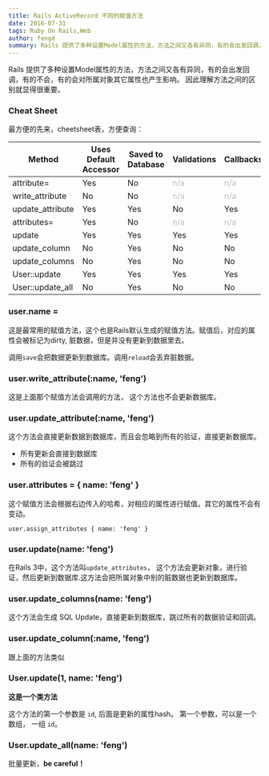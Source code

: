 ```yaml
---
title: Rails ActiveRecord 不同的赋值方法
date: 2016-07-31
tags: Ruby On Rails,Web
author: fengd
summary: Rails 提供了多种设置Model属性的方法，方法之间又各有异同，有的会出发回调，有的不会，有的会对所属对象其它属性也产生影响。 因此理解方法之间的区别就显得很重要。
---
```


Rails 提供了多种设置Model属性的方法，方法之间又各有异同，有的会出发回调，有的不会，有的会对所属对象其它属性也产生影响。 因此理解方法之间的区别就显得很重要。

### Cheat Sheet

最方便的先来，cheetsheet表，方便查询：

<table class="table-compact table table-striped">
                <thead>
                  <tr>
                    <th>Method</th>
                    <th>Uses Default Accessor</th>
                    <th>Saved to Database</th>
                    <th>Validations</th>
                    <th>Callbacks</th>
                    <th>Touches <code>updated_at</code></th>
                    <th>Readonly check</th>
                  </tr>
                </thead>
                <tbody>
                  <tr>
                    <td><a href="http://apidock.com/rails/ActiveRecord/AttributeMethods/Write/attribute%3D" style="text-decoration: none">attribute=</a></td>
                    <td>Yes</td>
                    <td>No</td>
                    <td><span style="color: #c0c0c0;">n/a</span></td>
                    <td><span style="color: #c0c0c0;">n/a</span></td>
                    <td><span style="color: #c0c0c0;">n/a</span></td>
                    <td><span style="color: #c0c0c0;">n/a</span></td>
                  </tr>
                  <tr>
                    <td><a href="http://apidock.com/rails/ActiveRecord/AttributeMethods/Write/write_attribute" style="text-decoration: none">write_attribute</a></td>
                    <td>No</td>
                    <td>No</td>
                    <td><span style="color: #c0c0c0;">n/a</span></td>
                    <td><span style="color: #c0c0c0;">n/a</span></td>
                    <td><span style="color: #c0c0c0;">n/a</span></td>
                    <td><span style="color: #c0c0c0;">n/a</span></td>
                  </tr>
                  <tr>
                    <td><a href="http://apidock.com/rails/ActiveRecord/Persistence/update_attribute" style="text-decoration: none">update_attribute</a></td>
                    <td>Yes</td>
                    <td>Yes</td>
                    <td>No</td>
                    <td>Yes</td>
                    <td>Yes</td>
                    <td>Yes</td>
                  </tr>
                  <tr>
                    <td><a href="http://apidock.com/rails/ActiveRecord/AttributeAssignment/attributes%3D" style="text-decoration: none">attributes=</a></td>
                    <td>Yes</td>
                    <td>No</td>
                    <td><span style="color: #c0c0c0;">n/a</span></td>
                    <td><span style="color: #c0c0c0;">n/a</span></td>
                    <td><span style="color: #c0c0c0;">n/a</span></td>
                    <td><span style="color: #c0c0c0;">n/a</span></td>
                  </tr>
                  <tr>
                    <td><a href="http://apidock.com/rails/ActiveRecord/Persistence/update" style="text-decoration: none">update</a></td>
                    <td>Yes</td>
                    <td>Yes</td>
                    <td>Yes</td>
                    <td>Yes</td>
                    <td>Yes</td>
                    <td>Yes</td>
                  </tr>
                  <tr>
                    <td><a href="http://apidock.com/rails/ActiveRecord/Persistence/update_column" style="text-decoration: none">update_column</a></td>
                    <td>No</td>
                    <td>Yes</td>
                    <td>No</td>
                    <td>No</td>
                    <td>No</td>
                    <td>Yes</td>
                  </tr>
                  <tr>
                    <td><a href="http://apidock.com/rails/ActiveRecord/Persistence/update_columns" style="text-decoration: none">update_columns</a></td>
                    <td>No</td>
                    <td>Yes</td>
                    <td>No</td>
                    <td>No</td>
                    <td>No</td>
                    <td>Yes</td>
                  </tr>
                  <tr>
                    <td><a href="http://apidock.com/rails/ActiveRecord/Relation/update" style="text-decoration: none">User::update</a></td>
                    <td>Yes</td>
                    <td>Yes</td>
                    <td>Yes</td>
                    <td>Yes</td>
                    <td>Yes</td>
                    <td>Yes</td>
                  </tr>
                  <tr>
                    <td><a href="http://apidock.com/rails/v4.0.2/ActiveRecord/Relation/update_all" style="text-decoration: none">User::update_all</a></td>
                    <td>No</td>
                    <td>Yes</td>
                    <td>No</td>
                    <td>No</td>
                    <td>No</td>
                    <td>No</td>
                  </tr>
                </tbody>
              </table>




### user.name =

这是最常用的赋值方法，这个也是Rails默认生成的赋值方法。赋值后，对应的属性会被标记为dirty, 脏数据，但是并没有更新到数据里去。


调用`save`会把数据更新到数据库。调用`reload`会丢弃脏数据。


### user.write_attribute(:name, 'feng')

这是上面那个赋值方法会调用的方法， 这个方法也不会更新数据库。


### user.update_attribute(:name, 'feng')

这个方法会直接更新数据到数据库，而且会忽略到所有的验证，直接更新数据库。

* 所有更新会直接到数据库
* 所有的验证会被跳过


### user.attributes = { name: 'feng' }

这个赋值方法会根据右边传入的哈希，对相应的属性进行赋值。其它的属性不会有变动。

`user.assign_attributes { name: 'feng' }`


### user.update(name: 'feng')

在Rails 3中，这个方法叫`update_attributes`， 这个方法会更新对象，进行验证，然后更新到数据库.这方法会把所属对象中别的脏数据也更新到数据库。

### user.update_columns(name: 'feng')

这个方法会生成 SQL Update，直接更新到数据库，跳过所有的数据验证和回调。

### user.update_column(:name, 'feng')

跟上面的方法类似

### User.update(1, name: 'feng')

__这是一个类方法__

这个方法的第一个参数是 `id`, 后面是更新的属性hash。 第一个参数，可以是一个数组， 一组 `id`。

### User.update_all(name: 'feng')

批量更新，__be careful！__
